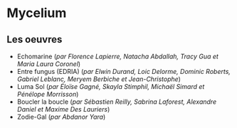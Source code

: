 # Mycelium

## Les oeuvres
- Echomarine (*par Florence Lapierre, Natacha Abdallah, Tracy Gua et Maria Laura Coronel*)
- Entre fungus (EDRIA) (*par Elwin Durand, Loic Delorme, Dominic Roberts, Gabriel Leblanc, Meryem Berbiche et Jean-Christophe*)
- Luma Sol (*par Éloïse Gagné, Skayla Stimphil, Michaël Simard et Pénélope Morrisson*)
- Boucler la boucle (*par Sébastien Reilly, Sabrina Laforest, Alexandre Daniel et Maxime Des Lauriers*)
- Zodie-Gal (*par Abdanor Yara*)
